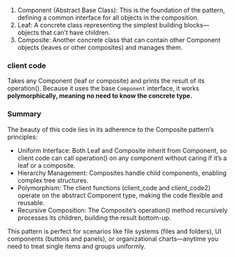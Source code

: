 1. Component (Abstract Base Class): This is the foundation of the pattern, defining a common interface for all objects
   in the composition.
2. Leaf: A concrete class representing the simplest building blocks—objects that can’t have children.
3. Composite: Another concrete class that can contain other Component objects (leaves or other composites) and manages
   them.

### client code

Takes any Component (leaf or composite) and prints the result of its operation(). Because it uses the base `Component`
interface, it works **polymorphically, meaning no need to know the concrete type.**

### Summary

The beauty of this code lies in its adherence to the Composite pattern’s principles:

- Uniform Interface: Both Leaf and Composite inherit from Component, so client code can call operation() on any
  component without caring if it’s a leaf or a composite.
- Hierarchy Management: Composites handle child components, enabling complex tree structures.
- Polymorphism: The client functions (client_code and client_code2) operate on the abstract Component type, making the
  code flexible and reusable.
- Recursive Composition: The Composite’s operation() method recursively processes its children, building the result
  bottom-up.

This pattern is perfect for scenarios like file systems (files and folders), UI components (buttons and panels), or
organizational charts—anytime you need to treat single items and groups uniformly.
